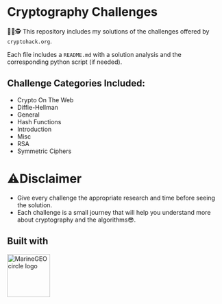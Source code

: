 # Cryptography Challenges
⛓️‍💥🕵️ This repository includes my solutions of the challenges offered by `cryptohack.org`.

Each file includes a `README.md` with a solution analysis and the corresponding python script (if needed).

## Challenge Categories Included:
* Crypto On The Web
* Diffie-Hellman
* General
* Hash Functions
* Introduction
* Misc
* RSA
* Symmetric Ciphers

# ⚠️Disclaimer
* Give every challenge the appropriate research and time before seeing the solution.
* Each challenge is a small journey that will help you understand more about cryptography and the algorithms😎.

## Built with
<img src="https://upload.wikimedia.org/wikipedia/commons/thumb/c/c3/Python-logo-notext.svg/110px-Python-logo-notext.svg.png" alt="MarineGEO circle logo" style="height: 100px; width:100px;"/>
